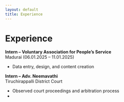 ```yaml
---
layout: default
title: Experience
---
```


# Experience

**Intern – Voluntary Association for People’s Service**  
Madurai (06.01.2025 – 11.01.2025)  
- Data entry, design, and content creation  

**Intern – Adv. Neemavathi**  
Tiruchirappalli District Court  
- Observed court proceedings and arbitration process
- 

